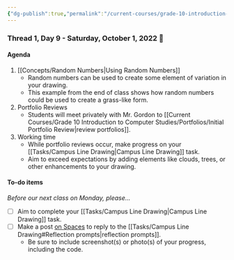 ```yaml
---
{"dg-publish":true,"permalink":"/current-courses/grade-10-introduction-to-computer-studies/section-2/thread-1/day-9/","dgHomeLink":false,"dgPassFrontmatter":false}
---
```


### Thread 1, Day 9 - Saturday, October 1, 2022 🍂
#### Agenda
1. [[Concepts/Random Numbers|Using Random Numbers]]
	- Random numbers can be used to create some element of variation in your drawing.
	- This example from the end of class shows how random numbers could be used to create a grass-like form.
2. Portfolio Reviews
	- Students will meet privately with Mr. Gordon to [[Current Courses/Grade 10 Introduction to Computer Studies/Portfolios/Initial Portfolio Review|review portfolios]].
3. Working time
	- While portfolio reviews occur, make progress on your [[Tasks/Campus Line Drawing|Campus Line Drawing]] task.
	- Aim to  exceed expectations by adding elements like clouds, trees, or other enhancements to your drawing.
 
#### To-do items
*Before our next class on Monday, please...*

- [ ] Aim to complete your [[Tasks/Campus Line Drawing|Campus Line Drawing]] task.
- [ ] Make a post [on Spaces](https://ca.spacesedu.com/) to reply to the [[Tasks/Campus Line Drawing#Reflection prompts|reflection prompts]].
	- Be sure to include screenshot(s) or photo(s) of your progress, including the code.